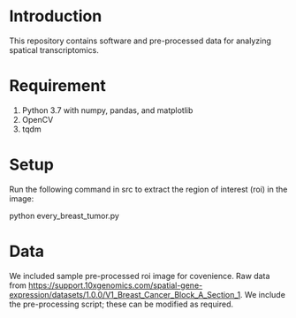 # Introduction

This repository contains software and pre-processed data for analyzing spatical transcriptomics.

# Requirement

1. Python 3.7 with numpy, pandas, and matplotlib
2. OpenCV
3. tqdm


# Setup
Run the following command in src to extract the region of interest (roi) in the image:

python every_breast_tumor.py


# Data
We included sample pre-processed roi image for covenience. Raw data from https://support.10xgenomics.com/spatial-gene-expression/datasets/1.0.0/V1_Breast_Cancer_Block_A_Section_1. 
We include the pre-processing script; these can be modified as required.
